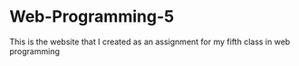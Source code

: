 # Web-Programming-5
This is the website that I created as an assignment for my fifth class in web programming

